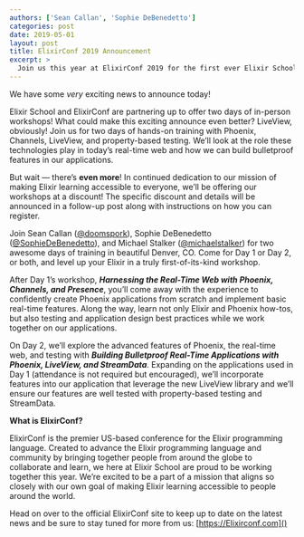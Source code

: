 ```yaml
---
authors: ['Sean Callan', 'Sophie DeBenedetto']
categories: post
date: 2019-05-01
layout: post
title: ElixirConf 2019 Announcement
excerpt: >
  Join us this year at ElixirConf 2019 for the first ever Elixir School workshop!
---
```


We have some _very_ exciting news to announce today!

Elixir School and ElixirConf are partnering up to offer two days of in-person workshops! What could make this exciting announce even better? LiveView, obviously! Join us for two days of hands-on training with Phoenix, Channels, LiveView, and property-based testing. We’ll look at the role these technologies play in today’s real-time web and how we can build bulletproof features in our applications.

But wait — there’s __even more__! In continued dedication to our mission of making Elixir learning accessible to everyone, we’ll be offering our workshops at a discount! The specific discount and details will be announced in a follow-up post along with instructions on how you can register.

Join Sean Callan ([@doomspork](https://github.com/doomspork)), Sophie DeBenedetto ([@SophieDeBenedetto](https://github.com/sophiedebenedetto)), and Michael Stalker ([@michaelstalker](https://github,com/michaelstalker)) for two awesome days of training in beautiful Denver, CO. Come for Day 1 or Day 2, or both, and level up your Elixir in a truly first-of-its-kind workshop.

After Day 1’s workshop, __*Harnessing the Real-Time Web with Phoenix, Channels, and Presence*__, you’ll come away with the experience to confidently create Phoenix applications from scratch and implement basic real-time features. Along the way, learn not only Elixir and Phoenix how-tos, but also testing and application design best practices while we work together on our applications.

On Day 2, we’ll explore the advanced features of Phoenix, the real-time web, and testing with __*Building Bulletproof Real-Time Applications with Phoenix, LiveView, and StreamData*__. Expanding on the applications used in Day 1 (attendance is not required but encouraged), we’ll incorporate features into our application that leverage the new LiveView library and we’ll ensure our features are well tested with property-based testing and StreamData.

__What is ElixirConf?__

ElixirConf is the premier US-based conference for the Elixir programming language. Created to advance the Elixir programming language and community by bringing together people from around the globe to collaborate and learn, we here at Elixir School are proud to be working together this year. We’re excited to be a part of a mission that aligns so closely with our own goal of making Elixir learning accessible to people around the world.

Head on over to the official ElixirConf site to keep up to date on the latest news and be sure to stay tuned for more from us: [https://Elixirconf.com]()
